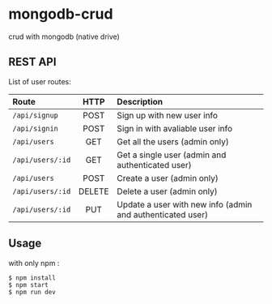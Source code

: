 # mongodb-crud
crud with mongodb (native drive)

## REST API

List of user routes:

| Route               | HTTP          | Description      |
|:--------------------|:-------------:|:----------------|
| `/api/signup`       |POST           | Sign up with new user info|
| `/api/signin`       |POST           | Sign in with avaliable user info|
| `/api/users`        |GET            | Get all the users (admin only)|
| `/api/users/:id`    |GET            | Get a single user (admin and authenticated user)|
| `/api/users`        |POST           | Create a user (admin only)|
| `/api/users/:id`    |DELETE         | Delete a user (admin only)|
| `/api/users/:id`    |PUT            | Update a user with new info (admin and authenticated user)|

## Usage
with only npm :
```
$ npm install
$ npm start
$ npm run dev
```
